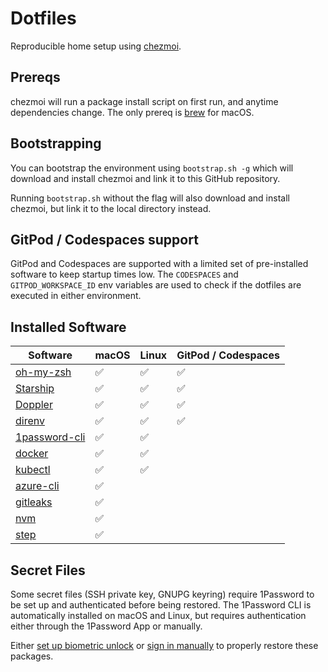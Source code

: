 # Dotfiles

Reproducible home setup using [chezmoi](https://www.chezmoi.io/).

## Prereqs

chezmoi will run a package install script on first run, and anytime dependencies change. The only prereq is [brew](https://brew.sh) for macOS.

## Bootstrapping

You can bootstrap the environment using `bootstrap.sh -g` which will download and install chezmoi and link it to this GitHub repository. 

Running `bootstrap.sh` without the flag will also download and install chezmoi, but link it to the local directory instead.

## GitPod / Codespaces support

GitPod and Codespaces are supported with a limited set of pre-installed software to keep startup times low. The `CODESPACES` and `GITPOD_WORKSPACE_ID` env variables are used to check if the dotfiles are executed in either environment.

## Installed Software

| Software                                                       | macOS | Linux | GitPod / Codespaces |
|----------------------------------------------------------------|-------|-------|---------------------|
| [oh-my-zsh](https://ohmyz.sh/)                                 | ✅    | ✅   | ✅                  |
| [Starship](https://starship.rs/)                               | ✅    | ✅   | ✅                  |
| [Doppler](https://www.doppler.com/)                            | ✅    | ✅   | ✅                  |
| [direnv](https://direnv.net/)                                  | ✅    | ✅   | ✅                  |
| [1password-cli](https://1password.com/downloads/command-line/) | ✅    | ✅   |                     |
| [docker](https://www.docker.com/)                              | ✅    | ✅   |                     |
| [kubectl](https://kubernetes.io/docs/tasks/tools/)             | ✅    | ✅   |                     |
| [azure-cli](https://docs.microsoft.com/en-us/cli/azure/)       | ✅    |       |                     |
| [gitleaks](https://github.com/zricethezav/gitleaks)            | ✅    |       |                     |
| [nvm](https://github.com/nvm-sh/nvm)                           | ✅    |       |                     |
| [step](https://smallstep.com/docs/step-cli)                    | ✅    |       |                     |

## Secret Files

Some secret files (SSH private key, GNUPG keyring) require 1Password to be set up and authenticated before being restored. The 1Password CLI is automatically installed on macOS and Linux, but requires authentication either through the 1Password App or manually.

Either [set up biometric unlock](https://developer.1password.com/docs/cli/get-started#turn-on-biometric-unlock) or [sign in manually](https://developer.1password.com/docs/cli/sign-in-manually) to properly restore these packages.
